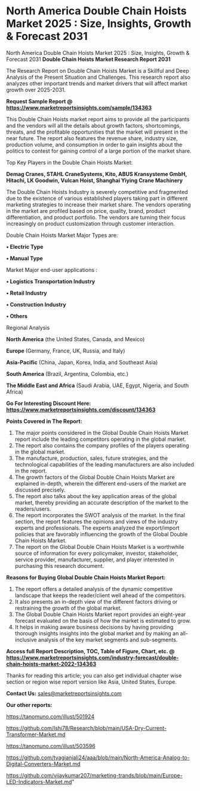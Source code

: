 # North America Double Chain Hoists Market 2025 : Size, Insights, Growth & Forecast 2031
North America Double Chain Hoists Market 2025 : Size, Insights, Growth & Forecast 2031
<strong>Double Chain Hoists Market Research Report 2031</strong>

The Research Report on Double Chain Hoists Market is a Skillful and Deep Analysis of the Present Situation and Challenges. This research report also analyzes other important trends and market drivers that will affect market growth over 2025-2031.

<strong>Request Sample Report @ <a href=https://www.marketreportsinsights.com/sample/134363>https://www.marketreportsinsights.com/sample/134363</a></strong>

This Double Chain Hoists market report aims to provide all the participants and the vendors will all the details about growth factors, shortcomings, threats, and the profitable opportunities that the market will present in the near future. The report also features the revenue share, industry size, production volume, and consumption in order to gain insights about the politics to contest for gaining control of a large portion of the market share.

Top Key Players in the Double Chain Hoists Market:

<strong>Demag Cranes, STAHL CraneSystems, Kito, ABUS Kransysteme GmbH, Hitachi, LK Goodwin, Vulcan Hoist, Shanghai Yiying Crane Machinery</strong>

The Double Chain Hoists Industry is severely competitive and fragmented due to the existence of various established players taking part in different marketing strategies to increase their market share. The vendors operating in the market are profiled based on price, quality, brand, product differentiation, and product portfolio. The vendors are turning their focus increasingly on product customization through customer interaction.

Double Chain Hoists Market Major Types are:

<strong>• Electric Type

• Manual Type</strong>

Market Major end-user applications :

<strong>• Logistics Transportation Industry

• Retail Industry

• Construction Industry

• Others</strong>

Regional Analysis

</u><strong><b>North America</b></strong> (the United States, Canada, and Mexico)

<strong><b>Europe </b></strong>(Germany, France, UK, Russia, and Italy)

<strong><b>Asia-Pacific</b></strong> (China, Japan, Korea, India, and Southeast Asia)

<strong><b>South America</b></strong> (Brazil, Argentina, Colombia, etc.)

<strong><b>The Middle East and Africa</b></strong> (Saudi Arabia, UAE, Egypt, Nigeria, and South Africa)

<strong>Go For Interesting Discount Here: <a href=https://www.marketreportsinsights.com/discount/134363>https://www.marketreportsinsights.com/discount/134363</a></strong>

<strong>Points Covered in The Report:</strong>
<ol>
  <li>The major points considered in the Global Double Chain Hoists Market report include the leading competitors operating in the global market.</li>
  <li>The report also contains the company profiles of the players operating in the global market.</li>
  <li>The manufacture, production, sales, future strategies, and the technological capabilities of the leading manufacturers are also included in the report.</li>
  <li>The growth factors of the Global Double Chain Hoists Market are explained in-depth, wherein the different end-users of the market are discussed precisely.</li>
  <li>The report also talks about the key application areas of the global market, thereby providing an accurate description of the market to the readers/users.</li>
  <li>The report incorporates the SWOT analysis of the market. In the final section, the report features the opinions and views of the industry experts and professionals. The experts analyzed the export/import policies that are favorably influencing the growth of the Global Double Chain Hoists Market.</li>
  <li>The report on the Global Double Chain Hoists Market is a worthwhile source of information for every policymaker, investor, stakeholder, service provider, manufacturer, supplier, and player interested in purchasing this research document.</li>
</ol>
<strong>Reasons for Buying Global Double Chain Hoists Market Report:</strong>

<ol>
  <li>The report offers a detailed analysis of the dynamic competitive landscape that keeps the reader/client well ahead of the competitors.</li>
  <li>It also presents an in-depth view of the different factors driving or restraining the growth of the global market.</li>
  <li>The Global Double Chain Hoists Market report provides an eight-year forecast evaluated on the basis of how the market is estimated to grow.</li>
  <li>It helps in making aware business decisions by having providing thorough insights insights into the global market and by making an all-inclusive analysis of the key market segments and sub-segments.</li>
</ol>
<strong>Access full Report Description, TOC, Table of Figure, Chart, etc. @ <a href=https://www.marketreportsinsights.com/industry-forecast/double-chain-hoists-market-2022-134363>https://www.marketreportsinsights.com/industry-forecast/double-chain-hoists-market-2022-134363</a></strong>


Thanks for reading this article; you can also get individual chapter wise section or region wise report version like Asia, United States, Europe.

<strong>Contact Us:</strong>
sales@marketreportsinsights.com

<strong>Our other reports:</strong>

<a href=https://tanomuno.com/illust/501924>https://tanomuno.com/illust/501924</a>

<a href=https://github.com/Ishi78/Research/blob/main/USA-Dry-Current-Transformer-Market.md>https://github.com/Ishi78/Research/blob/main/USA-Dry-Current-Transformer-Market.md</a>

<a href=https://tanomuno.com/illust/503596>https://tanomuno.com/illust/503596</a>

<a href=https://github.com/tyagianjali24/aaa/blob/main/North-America-Analog-to-Digital-Converters-Market.md>https://github.com/tyagianjali24/aaa/blob/main/North-America-Analog-to-Digital-Converters-Market.md</a>

<a href=https://github.com/vijaykumar207/marketing-trands/blob/main/Europe-LED-Indicators-Market.md>https://github.com/vijaykumar207/marketing-trands/blob/main/Europe-LED-Indicators-Market.md</a>"
